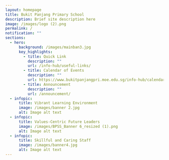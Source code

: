 ```yaml
---
layout: homepage
title: Bukit Panjang Primary School
description: Brief site description here
image: /images/logo (2).png
permalink: /
notification: ""
sections:
  - hero:
      background: /images/mainban3.jpg
      key_highlights:
        - title: Quick Link
          description: ""
          url: /info-hub/useful-links/
        - title: Calendar of Events
          description: ""
          url: https://www.bukitpanjangpri.moe.edu.sg/info-hub/calendar-of-events/
        - title: Announcement
          description: ""
          url: /announcement/
  - infopic:
      title: Vibrant Learning Environment
      image: /images/banner 2.jpg
      alt: Image alt text
  - infopic:
      title: Values-Centric Future Leaders
      image: /images/BPSS_Banner 6_resized (1).png
      alt: Image alt text
  - infopic:
      title: Skillful and Caring Staff
      image: /images/banner4.jpg
      alt: Image alt text
---
```

